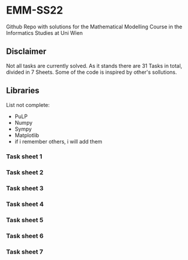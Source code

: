 # EMM-SS22
Github Repo with solutions for the Mathematical Modelling Course in the Informatics Studies at Uni Wien

## Disclaimer
Not all tasks are currently solved. As it stands there are 31 Tasks in total, divided in 7 Sheets. Some of the code is inspired by other's sollutions.

## Libraries
List not complete:
- PuLP
- Numpy
- Sympy
- Matplotlib
- if i remember others, i will add them

### Task sheet 1

### Task sheet 2

### Task sheet 3

### Task sheet 4

### Task sheet 5

### Task sheet 6

### Task sheet 7
